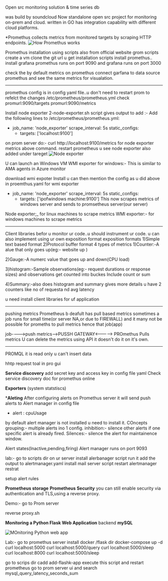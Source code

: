 Open src monitoring solution & time series db

was build by soundcloud
Now standalone open src project
for monitoring on-prem and cloud.
written in GO has integration capability with different cloud platforms.

*Promethus collects metrics from monitored targets by scraping HTTP endpoints.
![How Promethus works](https://github.com/testoranit/Promethus_myrepo/assets/124513439/8130651c-2da1-437b-9724-791d33cbb3c2)


Promethus installation using scripts also from official website
grom scripts
create a vm
clone the git url
u get installation scripts
install promethus..
install grafana
promethus runs on port 9090
and grafana runs on port 3000

check the by default metrics on promethus
connect garfana to data source promethus
and see the same metrics for visualation.

***
promethus config is in config yaml file..u don't need to restart prom to refelct the changes
/etc/prometheus/prometheus.yml
check
promurl:9090/targets
promurl:9090/metrics

Install node exporter
2-node-exporter.sh
script gives output to add :- Add the following lines to /etc/prometheus/prometheus.yml:

  - job_name: 'node_exporter'
    scrape_interval: 5s
    static_configs:
      - targets: ['localhost:9100']

on prom server do:- curl http://localhost:9100/metrics
for node exporter metrics above command.
restart prometheus
 u see node exporter also added under tareget
 ![Node exporter](https://github.com/testoranit/Promethus_myrepo/assets/124513439/3d90b64b-0411-43e0-b1b6-444023371c7e)

U can launch an Windows VM
WMI exporter for windows:-
This is similar to AMA agents in Azure monitor

download wmi expoter
Install
u can then mention the config as u did above in proemthus.yaml for wmi exporter
 - job_name: 'node_exporter'
    scrape_interval: 5s
    static_configs:
      - targets: ['ipofwindows machine:9100']
  This now scrapes metrics of windows server and sends to promsetheus server(our server)

 

Node exporter;_ for linux machines to scrape metrics
WMI exporter:- for windows machines to scrape metrics

*********
Client libraries
befor u monitor ur code..u should instrument ur code.
u can also implement using ur own exposition format
exposition formats
1)Simple text based format
2)Protocol buffer format
4 types of metrics
1)Counter:-A alue that only goes up(eg:- website  up )

2)Gauge:-A numerc value that goes up and down(CPU load)

3)histogram:-Sample observations(eg:- request durations or response sizes) and observations get counted into buckes
Include count or sum

4)Summary:-also does histogram and summary gives more details
u have 2 counters like no of requesta nd avg latency

u need install client libraries for uf application

**********
pushing metrics
Prometheus b deafult has pull based metrics
sometimes a job runs for small time(or server NA,or due to FIREWALL) and it many not be possible for promeths to pull metrics
hence that job(app)

job---->push metrics-->PUSSH GATEWAY<-----> PROmethus Pulls metrics
U can delete the metrics using API it doesn't do it on it's own.

****
PROMQL
it is read only u can't insert data

hhtp request toal in pro gui


**Service discovery**
add secret key and access key in config file yaml
Check service discovery doc for promethus online


**Exporters**
(system statstiscs)

***Aleting**
After configuring alerts on Promethus server it will send push alerts to Alert manager
in config file
- alert : cpuUsage

by default alert manager is not installed u need to install it.
COncepts
grouping:- multiple alerts ino 1 config.
inhibition:- silence other alerts if one specific alert is already fired.
Silences:- silence the alert for maintainence window.

Alert states(Inactive,pending,firing)
Alert manager runs on port 9093


lab:-
go to scripts dir on ur server
install alerbanager script run it
add the output to alertmanager.yaml
install mail server script
restart alertmanager restrat

setup alert rules


**Prometheus storage**
**Prometheus Security**
you can still enable security via authentication and TLS,using a reverse proxy.

Demo:-
go to Prom server

reverse proxy.sh


**Monitoring a Python Flask Web Application** backend **mySQL**

![MOnitoring Python web app](https://github.com/testoranit/Promethus_myrepo/assets/124513439/9f4431d1-7d31-465d-9f83-ac20bdef1ff4)

Lab:-
go to promethus server
install docker
/flask dir
docker-compose up -d 
curl localhost:5000
curl localhost:5000/query
curl localhost:5000/sleep
curl localhost:8000
curl localhost:5000/sleep

go to scrips dir
cadd add-flashk-app
execute this script
and restart prometheus
go to prom server ui and search mysql_query_latency_seconds_sum
